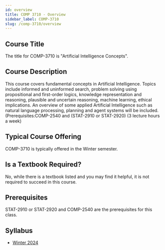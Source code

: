 ```yaml
---
id: overview
title: COMP 3710 - Overview
sidebar_label: COMP-3710
slug: /comp-3710/overview
---
```


## Course Title

The title for COMP-3710 is "Artificial Intelligence Concepts".

## Course Description

This course covers fundamental concepts in Artificial Intelligence. Topics include informed and uninformed search, problem solving using propositional and first-order logics, knowledge representation and reasoning, plausible and uncertain reasoning, machine learning, ethical implications. An overview of some applied Artificial Intelligence such as natural language processing, planning and agent systems will be included. (Prerequisites:COMP-2540 and (STAT-2910 or STAT-2920) (3 lecture hours a week)

## Typical Course Offering

COMP-3710 is typically offered in the Winter semester.

## Is a Textbook Required?

No, while there is a textbook listed and you may find it helpful, it is not required to succeed in this course.

## Prerequisites

STAT-2910 or STAT-2920 and COMP-2540 are the prerequisites for this class.

## Syllabus

- [Winter 2024](../../resources/syllabus/COMP-3710-01%20W24.pdf)
